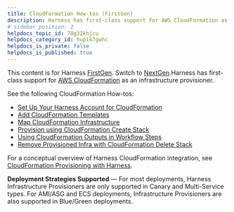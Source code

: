 ```yaml
---
title: CloudFormation How-tos (FirstGen)
description: Harness has first-class support for AWS CloudFormation as an infrastructure provisioner.
# sidebar_position: 2
helpdocs_topic_id: 78g32khjcu
helpdocs_category_id: hupik7gwhc
helpdocs_is_private: false
helpdocs_is_published: true
---
```


This content is for Harness [FirstGen](/article/1fjmm4by22). Switch to [NextGen](/article/vynj4hxt98).Harness has first-class support for [AWS CloudFormation](https://aws.amazon.com/cloudformation/) as an infrastructure provisioner.

See the following CloudFormation How-tos:

* [Set Up Your Harness Account for CloudFormation](/article/308nblm0vc-cloud-formation-account-setup)
* [Add CloudFormation Templates](/article/wtper654tn-add-cloud-formation-templates)
* [Map CloudFormation Infrastructure](/article/4xtxj2f88b-map-cloud-formation-infrastructure)
* [Provision using CloudFormation Create Stack](/article/5wdb3r765g-provision-cloudformation-create-stack)
* [Using CloudFormation Outputs in Workflow Steps](/article/ez8bgluqg5-using-cloudformation-outputs-in-workflow-steps)
* [Remove Provisioned Infra with CloudFormation Delete Stack](/article/i1agf0s6h4-cloudformation-delete-stack)

For a conceptual overview of Harness CloudFormation integration, see [CloudFormation Provisioning with Harness](/article/qj0ems5hmg-cloud-formation-provisioning-with-harness).

**Deployment Strategies Supported** — For most deployments, Harness Infrastructure Provisioners are only supported in Canary and Multi-Service types. For AMI/ASG and ECS deployments, Infrastructure Provisioners are also supported in Blue/Green deployments.
